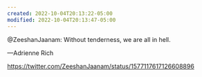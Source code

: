 ```yaml
---
created: 2022-10-04T20:13:22-05:00
modified: 2022-10-04T20:13:47-05:00
---
```


@ZeeshanJaanam: Without tenderness, we are all in hell.

—Adrienne Rich

https://twitter.com/ZeeshanJaanam/status/1577117617126608896
